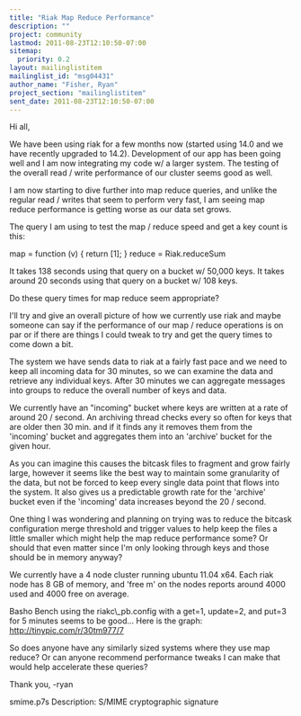 ```yaml
---
title: "Riak Map Reduce Performance"
description: ""
project: community
lastmod: 2011-08-23T12:10:50-07:00
sitemap:
  priority: 0.2
layout: mailinglistitem
mailinglist_id: "msg04431"
author_name: "Fisher, Ryan"
project_section: "mailinglistitem"
sent_date: 2011-08-23T12:10:50-07:00
---
```



Hi all,

We have been using riak for a few months now (started using 14.0 and we
have recently upgraded to 14.2). Development of our app has been going
well and I am now integrating my code w/ a larger system. The testing of
the overall read / write performance of our cluster seems good as well.

I am now starting to dive further into map reduce queries, and unlike the
regular read / writes that seem to perform very fast, I am seeing map
reduce performance is getting worse as our data set grows.

The query I am using to test the map / reduce speed and get a key count is
this:

map = function (v) { return [1]; }
reduce = Riak.reduceSum


It takes 138 seconds using that query on a bucket w/ 50,000 keys.
It takes around 20 seconds using that query on a bucket w/ 108 keys.

Do these query times for map reduce seem appropriate?

I'll try and give an overall picture of how we currently use riak and
maybe someone can say if the performance of our map / reduce operations is
on par or if there are things I could tweak to try and get the query times
to come down a bit.

The system we have sends data to riak at a fairly fast pace and we need to
keep all incoming data for 30 minutes, so we can examine the data and
retrieve any individual keys. After 30 minutes we can aggregate messages
into groups to reduce the overall number of keys and data.

We currently have an "incoming" bucket where keys are written at a rate of
around 20 / second. An archiving thread checks every so often for keys
that are older then 30 min. and if it finds any it removes them from the
'incoming' bucket and aggregates them into an 'archive' bucket for the
given hour. 

As you can imagine this causes the bitcask files to fragment and grow
fairly large, however it seems like the best way to maintain some
granularity of the data, but not be forced to keep every single data point
that flows into the system. It also gives us a predictable growth rate
for the 'archive' bucket even if the 'incoming' data increases beyond the
20 / second. 

One thing I was wondering and planning on trying was to reduce the bitcask
configuration merge threshold and trigger values to help keep the files a
little smaller which might help the map reduce performance some? Or
should that even matter since I'm only looking through keys and those
should be in memory anyway?

We currently have a 4 node cluster running ubuntu 11.04 x64. Each riak
node has 8 GB of memory, and 'free ­m' on the nodes reports around 4000
used and 4000 free on average.

Basho Bench using the riakc\\_pb.config with a get=1, update=2, and put=3
for 5 minutes seems to be good... Here is the graph:
http://tinypic.com/r/30tm977/7

So does anyone have any similarly sized systems where they use map reduce?
 Or can anyone recommend performance tweaks I can make that would help
accelerate these queries?

Thank you,
-ryan


smime.p7s
Description: S/MIME cryptographic signature
